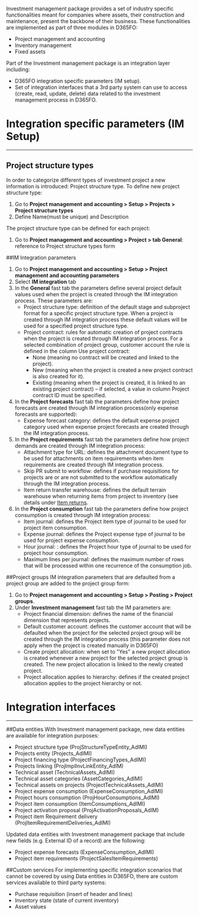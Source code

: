 Investment management package provides a set of industry specific functionalities meant for companies where assets, their construction and maintenance, present the backbone of their business. These functionalities are implemented as part of three modules in D365FO:
- Project management and accounting 
- Inventory management
- Fixed assets

Part of the Investment management package is an integration layer including:
- D365FO integration specific parameters (IM setup).
- Set of integration interfaces that a 3rd party system can use to access (create, read, update, delete) data related to the investment management process in D365FO.

# Integration specific parameters (IM Setup)
---
## Project structure types
In order to categorize different types of investment project a new information is introduced: Project structure type.
To define new project structure type:
1. Go to **Project management and accounting > Setup > Projects > Project structure types**
2. Define Name(must be unique) and Description

The project structure type can be defined for each project:
1. Go to **Project management and accounting > Project > tab General**: reference to Project structure types form

##IM Integration parameters 
1. Go to **Project management and accounting > Setup > Project management and accounting parameters**
2. Select **IM integration** tab
3. In the **General** fast tab the parameters define several project default values used when the project is created through the IM integration process. These parameters are:
   - Project structure type: definition of the default stage and subproject format for a specific project structure type. When a project is created through IM integration process these default values will be used for a specified project structure type.
   - Project contract: rules for automatic creation of project contracts when the project is created through IM integration process. For a selected combination of project group, customer account the rule is defined in the column Use project contract:
      - None (meaning no contract will be created and linked to the project).
      - New (meaning when the project is created a new project contract is also created for it).
      - Existing (meaning when the project is created, it is linked to an existing project contract) – if selected, a value in column Project contract ID must be specified.
4. In the **Project forecasts** fast tab the parameters define how project forecasts are created through IM integration process(only expense forecasts are supported): 
      - Expense forecast category: defines the default expense project category used when expense project forecasts 
 are created through the IM integration process.
4. In the **Project requirements** fast tab the parameters define how project demands are created through IM integration process: 
      - Attachment type for URL: defines the attachment document type to be used for attachments on item requirements when item requirements are created through IM integration process.
      - Skip PR submit to workflow: defines if purchase requisitions for projects are or are not submitted to the workflow automatically through the IM integration process.
      - Item return transfer warehouse: defines the default terrain warehouse when returning items from project to inventory (see details under [Item returns](/Help/Investment-management/Item-returns/Item-returns).
4. In the **Project consumption** fast tab the parameters define how project consumption is created through IM integration process: 
      - Item journal: defines the Project item type of journal to be used for project item consumption.
      - Expense journal: defines the Project expense type of journal to be used for project expense consumption.
      - Hour journal: : defines the Project hour type of journal to be used for project hour consumption.
      - Maximum lines per journal: defines the maximum number of rows that will be processed within one recurrence of the consumption job.

##Project groups 
IM integration parameters that are defaulted from a project group are added to the project group form:
1. Go to **Project management and accounting > Setup > Posting > Project groups**.
2. Under **Investment management** fast tab the IM parameters are:
      - Project financial dimension: defines the name of the financial dimension that represents projects.
      - Default customer account: defines the customer account that will be defaulted when the project for the selected project group will be created through the IM integration process (this parameter does not apply when the project is created manually in D365FO)
      - Create project allocation: when set to "Yes" a new project allocation is created whenever a new project for the selected project group is created. The new project allocation is linked to the newly created project.
      - Project allocation applies to hierarchy: defines if the created project allocation applies to the project hierarchy or not.

# Integration interfaces 
---

##Data entities
With Investment management package, new data entities are available for integration purposes:
- Project structure type (ProjStructureTypeEntity_AdIMI)
- Projects entity (Projects_AdIMI)
- Project financing type (ProjectFinancingTypes_AdIMI)
- Projects linking (ProjImplInvLinkEntity_AdIM)
- Technical asset (TechnicalAssets_AdIMI)
- Technical asset categories (AssetCategories_AdIMI)
- Technical assets on projects (ProjectTechnicalAssets_AdIMI)
- Project expense consumption (ExpenseConsumption_AdIMI)
- Project hours consumption (ProjHourConsumptions_AdIMI)
- Project item consumption (ItemConsumptions_AdIMI)
- Project activation proposal (ProjActivationProposals_AdIM)
- Project item Requirement delivery (ProjItemRequirementDeliveries_AdIMI)

Updated data entities with Investment management package that include new fields (e.g. External ID of a record) are the following:
- Project expense forecasts (ExpenseConsumption_AdIMI)
- Project item requirements (ProjectSalesItemRequirements)

##Custom services
For implementing specific integration scenarios that cannot be covered by using Data entities in D365FO, there are custom services available to third party systems:
- Purchase requisition (insert of header and lines)
- Inventory state (state of current inventory)
- Asset values

